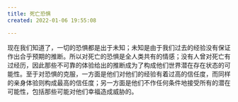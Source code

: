 ```yaml
---
title: 死亡恐惧
created: 2022-01-06 19:55:08

---
```


现在我们知道了，一切的恐惧都是出于未知；未知是由于我们过去的经验没有保证作出合乎预期的推断。所以对死亡的恐惧是全人类共有的情感；没有人曾对死亡有过经历，因此那些不可靠的体验给出的推断成为了构成他们世界潜在存在状态的可能性。至于对恐惧的克服，一方面是他们对他们的经验有着过高的信任度，而同样的亲身体验则构成最高的信任度；另一方面是他们不作任何条件地接受所有的潜在可能性，包括那些可能对他们幸福造成威胁的。